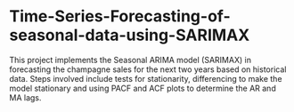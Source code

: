 # Time-Series-Forecasting-of-seasonal-data-using-SARIMAX
This project implements the Seasonal ARIMA model (SARIMAX) in forecasting the champagne sales for the next two years based on historical data. Steps involved include tests for stationarity, differencing to make the model stationary and using PACF and ACF plots to determine the AR and MA lags.
